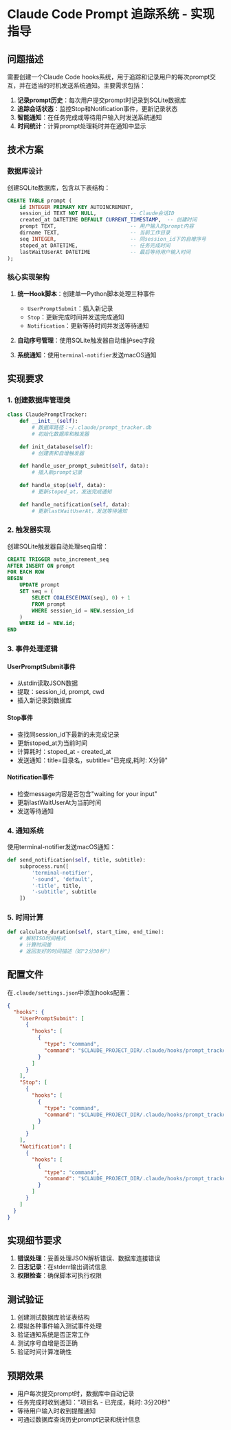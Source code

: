# Claude Code Prompt 追踪系统 - 实现指导

## 问题描述

需要创建一个Claude Code hooks系统，用于追踪和记录用户的每次prompt交互，并在适当的时机发送系统通知。主要需求包括：

1. **记录prompt历史**：每次用户提交prompt时记录到SQLite数据库
2. **追踪会话状态**：监控Stop和Notification事件，更新记录状态
3. **智能通知**：在任务完成或等待用户输入时发送系统通知
4. **时间统计**：计算prompt处理耗时并在通知中显示

## 技术方案

### 数据库设计

创建SQLite数据库，包含以下表结构：

```sql
CREATE TABLE prompt (
    id INTEGER PRIMARY KEY AUTOINCREMENT,
    session_id TEXT NOT NULL,           -- Claude会话ID
    created_at DATETIME DEFAULT CURRENT_TIMESTAMP,  -- 创建时间
    prompt TEXT,                        -- 用户输入的prompt内容
    dirname TEXT,                       -- 当前工作目录
    seq INTEGER,                        -- 同session_id下的自增序号
    stoped_at DATETIME,                 -- 任务完成时间
    lastWaitUserAt DATETIME             -- 最后等待用户输入时间
);
```

### 核心实现架构

1. **统一Hook脚本**：创建单一Python脚本处理三种事件
   - `UserPromptSubmit`：插入新记录
   - `Stop`：更新完成时间并发送完成通知
   - `Notification`：更新等待时间并发送等待通知

2. **自动序号管理**：使用SQLite触发器自动维护seq字段

3. **系统通知**：使用`terminal-notifier`发送macOS通知

## 实现要求

### 1. 创建数据库管理类

```python
class ClaudePromptTracker:
    def __init__(self):
        # 数据库路径：~/.claude/prompt_tracker.db
        # 初始化数据库和触发器
    
    def init_database(self):
        # 创建表和自增触发器
    
    def handle_user_prompt_submit(self, data):
        # 插入新prompt记录
    
    def handle_stop(self, data):
        # 更新stoped_at，发送完成通知
    
    def handle_notification(self, data):
        # 更新lastWaitUserAt，发送等待通知
```

### 2. 触发器实现

创建SQLite触发器自动处理seq自增：

```sql
CREATE TRIGGER auto_increment_seq
AFTER INSERT ON prompt
FOR EACH ROW
BEGIN
    UPDATE prompt 
    SET seq = (
        SELECT COALESCE(MAX(seq), 0) + 1 
        FROM prompt 
        WHERE session_id = NEW.session_id
    )
    WHERE id = NEW.id;
END
```

### 3. 事件处理逻辑

#### UserPromptSubmit事件
- 从stdin读取JSON数据
- 提取：session_id, prompt, cwd
- 插入新记录到数据库

#### Stop事件
- 查找同session_id下最新的未完成记录
- 更新stoped_at为当前时间
- 计算耗时：stoped_at - created_at
- 发送通知：title=目录名，subtitle="已完成,耗时: X分钟"

#### Notification事件
- 检查message内容是否包含"waiting for your input"
- 更新lastWaitUserAt为当前时间
- 发送等待通知

### 4. 通知系统

使用terminal-notifier发送macOS通知：

```python
def send_notification(self, title, subtitle):
    subprocess.run([
        'terminal-notifier',
        '-sound', 'default',
        '-title', title,
        '-subtitle', subtitle
    ])
```

### 5. 时间计算

```python
def calculate_duration(self, start_time, end_time):
    # 解析ISO时间格式
    # 计算时间差
    # 返回友好的时间描述（如"2分30秒"）
```

## 配置文件

在`.claude/settings.json`中添加hooks配置：

```json
{
  "hooks": {
    "UserPromptSubmit": [
      {
        "hooks": [
          {
            "type": "command",
            "command": "$CLAUDE_PROJECT_DIR/.claude/hooks/prompt_tracker.py"
          }
        ]
      }
    ],
    "Stop": [
      {
        "hooks": [
          {
            "type": "command",
            "command": "$CLAUDE_PROJECT_DIR/.claude/hooks/prompt_tracker.py"
          }
        ]
      }
    ],
    "Notification": [
      {
        "hooks": [
          {
            "type": "command",
            "command": "$CLAUDE_PROJECT_DIR/.claude/hooks/prompt_tracker.py"
          }
        ]
      }
    ]
  }
}
```

## 实现细节要求

1. **错误处理**：妥善处理JSON解析错误、数据库连接错误
2. **日志记录**：在stderr输出调试信息
3. **权限检查**：确保脚本可执行权限

## 测试验证

1. 创建测试数据库验证表结构
2. 模拟各种事件输入测试事件处理
3. 验证通知系统是否正常工作
4. 测试序号自增是否正确
5. 验证时间计算准确性

## 预期效果

- 用户每次提交prompt时，数据库中自动记录
- 任务完成时收到通知："项目名 - 已完成，耗时: 3分20秒"
- 等待用户输入时收到提醒通知
- 可通过数据库查询历史prompt记录和统计信息